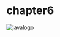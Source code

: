 # chapter6
![javalogo](https://user-images.githubusercontent.com/70251010/92664722-c0356480-f2d2-11ea-962f-712d1186bb65.gif)
